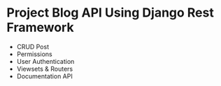 # Project Blog API Using Django Rest Framework

- CRUD Post
- Permissions
- User Authentication
- Viewsets & Routers
- Documentation API